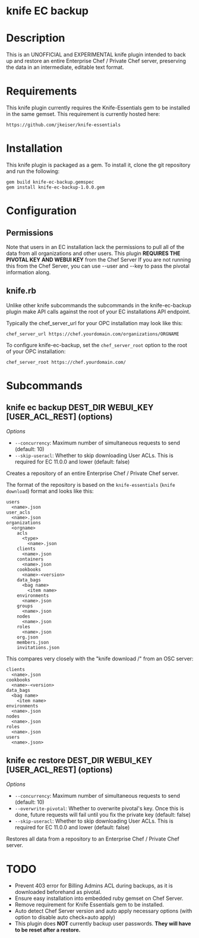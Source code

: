 # knife EC backup

# Description

This is an UNOFFICIAL and EXPERIMENTAL knife plugin intended to back up and restore an entire Enterprise Chef / Private Chef server, preserving the data in an intermediate, editable text format.

# Requirements

This knife plugin currently requires the Knife-Essentials gem to be installed in the same gemset. This requirement is currently hosted here:

    https://github.com/jkeiser/knife-essentials

# Installation

This knife plugin is packaged as a gem.  To install it, clone the
git repository and run the following:

    gem build knife-ec-backup.gemspec
    gem install knife-ec-backup-1.0.0.gem

# Configuration

## Permissions
Note that users in an EC installation lack the permissions to pull all of the data from all organizations and other users.
This plugin **REQUIRES THE PIVOTAL KEY AND WEBUI KEY** from the Chef Server
If you are not running this from the Chef Server, you can use --user and --key to pass the pivotal information along.

## knife.rb
Unlike other knife subcommands the subcommands in the knife-ec-backup plugin make API calls against the root of your EC installations API endpoint.

Typically the chef_server_url for your OPC installation may look like this:

    chef_server_url https://chef.yourdomain.com/organizations/ORGNAME

To configure knife-ec-backup, set the `chef_server_root` option to the root of your OPC installation:

    chef_server_root https://chef.yourdomain.com/

# Subcommands

## knife ec backup DEST_DIR WEBUI_KEY \[USER_ACL_REST\] (options)

*Options*

  * `--concurrency`:
    Maximum number of simultaneous requests to send (default: 10)
  * `--skip-useracl`:
    Whether to skip downloading User ACLs.  This is required for EC 11.0.0 and lower (default: false)

Creates a repository of an entire Enterprise Chef / Private Chef server.

The format of the repository is based on the `knife-essentials` (`knife download`) format and looks like this:

    users
      <name>.json
    user_acls
      <name>.json
    organizations
      <orgname>
        acls
          <type>
            <name>.json
        clients
          <name>.json
        containers
          <name>.json
        cookbooks
          <name>-<version>
        data_bags
          <bag name>
            <item name>
        environments
          <name>.json
        groups
          <name>.json
        nodes
          <name>.json
        roles
          <name>.json
        org.json
        members.json
        invitations.json

This compares very closely with the "knife download /" from an OSC server:

    clients
      <name>.json
    cookbooks
      <name>-<version>
    data_bags
      <bag name>
        <item name>
    environments
      <name>.json
    nodes
      <name>.json
    roles
      <name>.json
    users
      <name>.json>

## knife ec restore DEST_DIR WEBUI_KEY \[USER_ACL_REST\] (options)

*Options*

  * `--concurrency`:
    Maximum number of simultaneous requests to send (default: 10)
  * `--overwrite-pivotal`:
    Whether to overwrite pivotal's key.  Once this is done, future requests will fail until you fix the private key (default: false)
  * `--skip-useracl`:
    Whether to skip downloading User ACLs.  This is required for EC 11.0.0 and lower (default: false)

Restores all data from a repository to an Enterprise Chef / Private Chef server.

# TODO

* Prevent 403 error for Billing Admins ACL during backups, as it is downloaded beforehand as pivotal.
* Ensure easy installation into embedded ruby gemset on Chef Server.
* Remove requirement for Knife Essentials gem to be installed.
* Auto detect Chef Server version and auto apply necessary options (with option to disable auto check+auto apply)
* This plugin does **NOT** currently backup user passwords.  **They will have to be reset after a restore.**